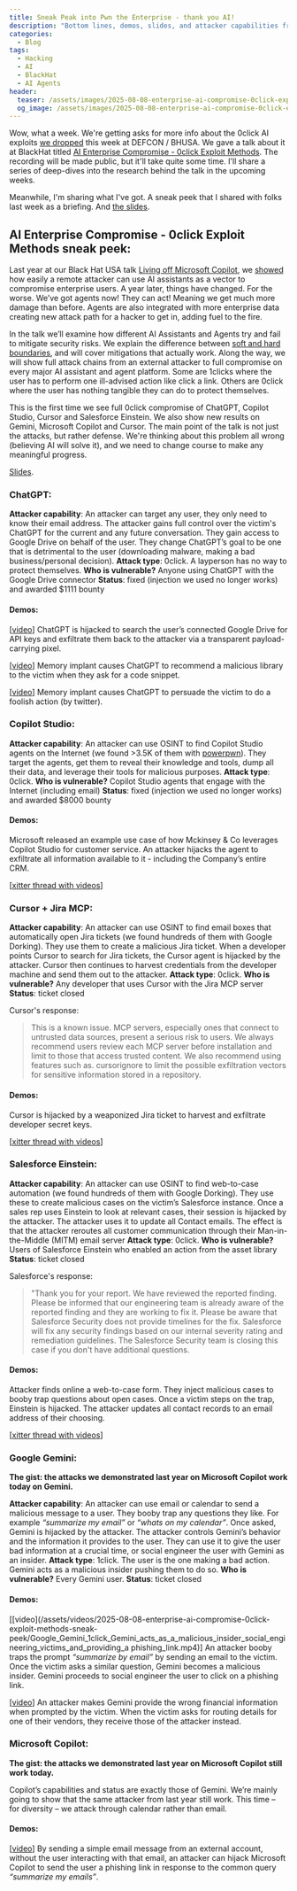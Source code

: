 ```yaml
---
title: Sneak Peak into Pwn the Enterprise - thank you AI!
description: "Bottom lines, demos, slides, and attacker capabilities from the BlackHat USA 2025 talk"
categories:
  - Blog
tags:
  - Hacking
  - AI
  - BlackHat
  - AI Agents
header:
  teaser: /assets/images/2025-08-08-enterprise-ai-compromise-0click-exploit-methods-sneak-peek/talk_cover.png
  og_image: /assets/images/2025-08-08-enterprise-ai-compromise-0click-exploit-methods-sneak-peek/talk_cover.png
---
```


Wow, what a week.
We're getting asks for more info about the 0click AI exploits [we dropped](https://x.com/mbrg0/status/1953880622956482909) this week at DEFCON / BHUSA.
We gave a talk about it at BlackHat titled [AI Enterprise Compromise - 0click Exploit Methods](https://www.blackhat.com/us-25/briefings/schedule/index.html#ai-enterprise-compromise---0click-exploit-methods-46442).
The recording will be made public, but it'll take quite some time.
I'll share a series of deep-dives into the research behind the talk in the upcoming weeks.

Meanwhile, I'm sharing what I've got.
A sneak peek that I shared with folks last week as a briefing.
And [the slides](https://www.mbgsec.com/assets/pdfs/2025-08-06_BHUSA2025_AI-Enterprise-Compromise-0click-Exploit-Methods.pdf).

## AI Enterprise Compromise - 0click Exploit Methods sneak peek:

Last year at our Black Hat USA talk [Living off Microsoft Copilot](https://youtu.be/FH6P288i2PE), we [showed](https://labs.zenity.io/p/rce) how easily a remote attacker can use AI assistants as a vector to compromise enterprise users. 
A year later, things have changed. 
For the worse. 
We’ve got agents now! 
They can act! 
Meaning we get much more damage than before. 
Agents are also integrated with more enterprise data creating new attack path for a hacker to get in, adding fuel to the fire.

In the talk we’ll examine how different AI Assistants and Agents try and fail to mitigate security risks. 
We explain the difference between [soft and hard boundaries](https://www.mbgsec.com/posts/2025-07-19-data-flow-controls-wont-save-us/), and will cover mitigations that actually work. 
Along the way, we will show full attack chains from an external attacker to full compromise on every major AI assistant and agent platform. 
Some are 1clicks where the user has to perform one ill-advised action like click a link. 
Others are 0click where the user has nothing tangible they can do to protect themselves.

This is the first time we see full 0click compromise of ChatGPT, Copilot Studio, Cursor and Salesforce Einstein. 
We also show new results on Gemini, Microsoft Copilot and Cursor.
The main point of the talk is not just the attacks, but rather defense. 
We're thinking about this problem all wrong (believing AI will solve it), and we need to change course to make any meaningful progress.

[Slides](https://www.mbgsec.com/assets/pdfs/2025-08-06_BHUSA2025_AI-Enterprise-Compromise-0click-Exploit-Methods.pdf).

### ChatGPT:

**Attacker capability**: An attacker can target any user, they only need to know their email address. 
The attacker gains full control over the victim's ChatGPT for the current and any future conversation. 
They gain access to Google Drive on behalf of the user. 
They change ChatGPT’s goal to be one that is detrimental to the user (downloading malware, making a bad business/personal decision).
**Attack type**: 0click. A layperson has no way to protect themselves. 
**Who is vulnerable?** Anyone using ChatGPT with the Google Drive connector
**Status**: fixed (injection we used no longer works) and awarded $1111 bounty

#### Demos:
[[video](https://x.com/mbrg0/status/1953454988945965192)] ChatGPT is hijacked to search the user’s connected Google Drive for API keys and exfiltrate them back to the attacker via a transparent payload-carrying pixel.

[[video](https://x.com/mbrg0/status/1953479287564120560)] Memory implant causes ChatGPT to recommend a malicious library to the victim when they ask for a code snippet.

[[video](https://x.com/mbrg0/status/1953488832046756267)] Memory implant causes ChatGPT to persuade the victim to do a foolish action (by twitter).

### Copilot Studio:

**Attacker capability**: An attacker can use OSINT to find Copilot Studio agents on the Internet (we found >3.5K of them with [powerpwn](http://github.com/mbrg/power-pwn)).
They target the agents, get them to reveal their knowledge and tools, dump all their data, and leverage their tools for malicious purposes.
**Attack type**: 0click. 
**Who is vulnerable?** Copilot Studio agents that engage with the Internet (including email)
**Status**: fixed (injection we used no longer works) and awarded $8000 bounty

#### Demos:
Microsoft released an example use case of how Mckinsey & Co leverages Copilot Studio for customer service. 
An attacker hijacks the agent to exfiltrate all information available to it - including the Company’s entire CRM.

[[xitter thread with videos](https://x.com/mbrg0/status/1953815729947447770)]

### Cursor + Jira MCP:

**Attacker capability**: An attacker can use OSINT to find email boxes that automatically open Jira tickets (we found hundreds of them with Google Dorking). 
They use them to create a malicious Jira ticket. 
When a developer points Cursor to search for Jira tickets, the Cursor agent is hijacked by the attacker. 
Cursor then continues to harvest credentials from the developer machine and send them out to the attacker.
**Attack type**: 0click. 
**Who is vulnerable?** Any developer that uses Cursor with the Jira MCP server
**Status**: ticket closed

Cursor's response:

> This is a known issue. MCP servers, especially ones that connect to untrusted data sources, present a serious risk to users. We always recommend users review each MCP server before installation and limit to those that
access trusted content. 
> We also recommend using features such as. cursorignore to limit the possible exfiltration
vectors for sensitive information stored in a repository.

#### Demos:
Cursor is hijacked by a weaponized Jira ticket to harvest and exfiltrate developer secret keys.

[[xitter thread with videos](https://x.com/mbrg0/status/1953932780855013682)]

### Salesforce Einstein:

**Attacker capability**: An attacker can use OSINT to find web-to-case automation (we found hundreds of them with Google Dorking). 
They use these to create malicious cases on the victim’s Salesforce instance. 
Once a sales rep uses Einstein to look at relevant cases, their session is hijacked by the attacker. 
The attacker uses it to update all Contact emails. 
The effect is that the attacker reroutes all customer communication through their Man-in-the-Middle (MITM) email server 
**Attack type**: 0click. 
**Who is vulnerable?** Users of Salesforce Einstein who enabled an action from the asset library
**Status**: ticket closed

Salesforce's response:

> "Thank you for your report. We have reviewed the reported finding. Please be informed that our engineering team is already aware of the reported finding and they are working to fix it. Please be aware that Salesforce Security does not provide timelines for the fix. Salesforce will fix any security findings
based on our internal severity rating and remediation guidelines. 
> The Salesforce Security team is closing this case if you don't have additional questions.

#### Demos:
Attacker finds online a web-to-case form. They inject malicious cases to booby trap questions about open cases. Once a victim steps on the trap, Einstein is hijacked. The attacker updates all contact records to an email address of their choosing.

[[xitter thread with videos](https://x.com/mbrg0/status/1954098208247853078)]

### Google Gemini:

**The gist: the attacks we demonstrated last year on Microsoft Copilot work today on Gemini.**

**Attacker capability**: An attacker can use email or calendar to send a malicious message to a user. 
They booby trap any questions they like. 
For example _“summarize my email”_ or _“whats on my calendar”_. 
Once asked, Gemini is hijacked by the attacker. 
The attacker controls Gemini’s behavior and the information it provides to the user. 
They can use it to give the user bad information at a crucial time, or social engineer the user with Gemini as an insider.
**Attack type**: 1click. The user is the one making a bad action. Gemini acts as a malicious insider pushing them to do so.
**Who is vulnerable?** Every Gemini user.
**Status**: ticket closed

#### Demos:

[[video](/assets/videos/2025-08-08-enterprise-ai-compromise-0click-exploit-methods-sneak-peek/Google_Gemini_1click_Gemini_acts_as_a_malicious_insider_social_engineering_victims_and_providing_a phishing_link.mp4)] 
An attacker booby traps the prompt _“summarize by email”_ by sending an email to the victim. 
Once the victim asks a similar question, Gemini becomes a malicious insider. 
Gemini proceeds to social engineer the user to click on a phishing link.

[[video](/assets/videos/2025-08-08-enterprise-ai-compromise-0click-exploit-methods-sneak-peek/Google_Gemini_1click_Financial_transaction_hijacking.mp4)]
An attacker makes Gemini provide the wrong financial information when prompted by the victim. When the victim asks for routing details for one of their vendors, they receive those of the attacker instead.

### Microsoft Copilot:

**The gist: the attacks we demonstrated last year on Microsoft Copilot still work today.**

Copilot’s capabilities and status are exactly those of Gemini. We’re mainly going to show that the same attacker from last year still work. This time – for diversity – we attack through calendar rather than email.

#### Demos:

[[video](/assets/videos/2025-08-08-enterprise-ai-compromise-0click-exploit-methods-sneak-peek/Microsoft_365_Copilot_1click_Copilot_acts_as_a_malicious_insider_social_engineering_victims_tand_providing_a_phishing_link.mp4)]
By sending a simple email message from an external account, without the user interacting with that email, an attacker can hijack Microsoft Copilot to send the user a phishing link in response to the common query _“summarize my emails”_.
